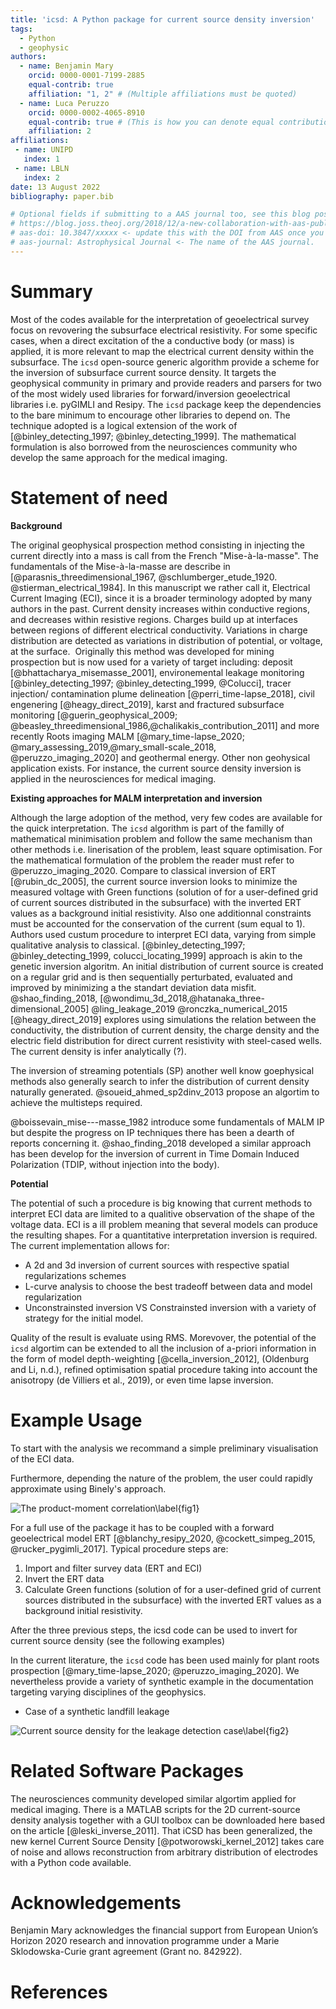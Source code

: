 ```yaml
---
title: 'icsd: A Python package for current source density inversion'
tags:
  - Python
  - geophysic
authors:
  - name: Benjamin Mary
    orcid: 0000-0001-7199-2885
    equal-contrib: true
    affiliation: "1, 2" # (Multiple affiliations must be quoted)
  - name: Luca Peruzzo
    orcid: 0000-0002-4065-8910
    equal-contrib: true # (This is how you can denote equal contributions between multiple authors)
    affiliation: 2
affiliations:
 - name: UNIPD
   index: 1
 - name: LBLN
   index: 2
date: 13 August 2022
bibliography: paper.bib

# Optional fields if submitting to a AAS journal too, see this blog post:
# https://blog.joss.theoj.org/2018/12/a-new-collaboration-with-aas-publishing
# aas-doi: 10.3847/xxxxx <- update this with the DOI from AAS once you know it.
# aas-journal: Astrophysical Journal <- The name of the AAS journal.
---
```


# Summary

<!-- Begin your paper with a summary of the high-level functionality of your software for a non-specialist reader. Avoid jargon in this section.
The paper should be between 250-1000 words
A Statement of need section that clearly illustrates the research purpose of the software and places it in the context of related work.

For a quick reference, the following citation commands can be used:
- `@author:2001`    "Author et al. (2001)"
- `[@author:2001]`  "(Author et al., 2001)"
- `[@author1:2001; @author2:2001]`  "(Author1 et al., 2001; Author2 et al., 2002)"

-->

Most of the codes available for the interpretation of geoelectrical survey focus on revovering the subsurface electrical resistivity. 
For some specific cases, when a direct excitation of the a conductive body (or mass) is applied, it is more relevant to map the electrical current density within the subsurface. 
The `icsd` open-source generic algorithm provide a scheme for the inversion of subsurface current source density. 
It targets the geophysical community in primary and provide readers and parsers for two of the most widely used libraries for forward/inversion geoelectrical libraries i.e. pyGIMLI and Resipy. 
The `icsd` package keep the dependencies to the bare minimum to encourage other libraries to depend on. 
The technique adopted is a logical extension of the work of [@binley_detecting_1997; @binley_detecting_1999]. 
The mathematical formulation is also borrowed from the neurosciences community who develop the same approach for the medical imaging.


# Statement of need

**Background**

The original geophysical prospection method consisting in injecting the current directly into a mass is call from the French "Mise-à-la-masse". 
The fundamentals of the Mise-à-la-masse are describe in [@parasnis_threedimensional_1967, @schlumberger_etude_1920. @stierman_electrical_1984]. 
In this manuscript we rather call it, Electrical Current Imaging (ECI), since it is a broader terminology adopted by many authors in the past.
Current density increases within conductive regions, and decreases within resistive regions.
Charges build up at interfaces between regions of different electrical conductivity. 
Variations in charge distribution are detected as variations in distribution of potential, or voltage, at the surface. 
Originally this method was developed for mining prospection but is now used for a variety of target including: deposit [@bhattacharya_misemasse_2001], environemental leakage monitoring [@binley_detecting_1997; @binley_detecting_1999, @Colucci], tracer injection/ contamination plume delineation [@perri_time-lapse_2018], civil engenering [@heagy_direct_2019], karst and fractured subsurface monitoring [@guerin_geophysical_2009; @beasley_threedimensional_1986,@chalikakis_contribution_2011] and more recently Roots imaging MALM [@mary_time-lapse_2020; @mary_assessing_2019,@mary_small-scale_2018, @peruzzo_imaging_2020] and geothermal energy. 
Other non geohysical application exists. For instance, the current source density inversion is applied in the neurosciences for medical imaging.  


**Existing approaches for MALM interpretation and inversion**


Although the large adoption of the method, very few codes are available for the quick interpretation. 
The `icsd` algorithm is part of the familly of mathematical minimisation problem and follow the same mechanism than other methods i.e. linerisation of the problem, least square optimisation. 
For the mathematical formulation of the problem the reader must refer to @peruzzo_imaging_2020. 
Compare to classical inversion of ERT [@rubin_dc_2005], the current source inversion looks to minimize the measured voltage with Green functions (solution of for a user-defined grid of current sources distributed in the subsurface) with the inverted ERT values as a background initial resistivity. Also one additionnal constraints must be accounted for the conservation of the current (sum equal to 1). 
Authors used custum procedure to interpret ECI data, varying from simple qualitative analysis to classical. 
[@binley_detecting_1997; @binley_detecting_1999, colucci_locating_1999] approach is akin to the genetic inversion algoritm. An initial distribution of current source is created on a regular grid and is then sequentially perturbated, evaluated and improved by minimizing a the standart deviation data misfit. 
@shao_finding_2018, 
[@wondimu_3d_2018,@hatanaka_three-dimensional_2005]
@ling_leakage_2019
@ronczka_numerical_2015
[@heagy_direct_2019] explores using simulations the relation between the conductivity, the distribution of current density, the charge density and the electric field distribution for direct current resistivity with steel-cased wells. The current density is infer analytically (?). 
<!--
Figure 4.14 (see also https://em.geosci.xyz/index.html). 
-->
The inversion of streaming potentials (SP) another well know goephysical methods also generally search to infer the distribution of current density naturally generated. 
@soueid_ahmed_sp2dinv_2013 propose an algortim to achieve the multisteps required. 
<!--
In this methods, the data are assumed to be represented by a linear combination of the Green’s functions. 
-->
@boissevain_mise---masse_1982 introduce some fundamentals of MALM IP but despite the progress on IP techniques there has been a dearth of reports concerning it.
@shao_finding_2018 developed a similar approach has been develop for the inversion of current in Time Domain Induced Polarization (TDIP, without injection into the body). 
    

<!--

    • Topography correction: (Oppliger, n.d.)
    • Correction en 1/r ?
    • Model appraisal: (Binley and Kemna, 2005), gars cours venice , (Ren and Kalscheuer, 2020)
-->


**Potential**

The potential of such a procedure is big knowing that current methods to interpret ECI data are limited to a qualitive observation of the shape of the voltage data. 
ECI is a ill problem meaning that several models can produce the resulting shapes. 
For a quantitative interpretation inversion is required. 
The current implementation allows for: 
- A 2d and 3d inversion of current sources with respective spatial regularizations schemes
- L-curve analysis to choose the best tradeoff between data and model regularization
- Unconstrainsted inversion VS Constrainsted inversion with a variety of strategy for the initial model. 

Quality of the result is evaluate using RMS. 
Morevover, the potential of the `icsd` algortim can be extended to all the inclusion of a-priori information in the form of model depth-weighting [@cella_inversion_2012], (Oldenburg and Li, n.d.), refined optimisation spatial procedure taking into account the anisotropy (de Villiers et al., 2019), or even time lapse inversion. 


# Example Usage 

To start with the analysis we recommand a simple preliminary visualisation of the ECI data. 

Furthermore, depending the nature of the problem, the user could rapidly approximate using Binely's approach.   

![The product-moment correlation\label{fig1}](fig1_prd_moment_corr.png)

For a full use of the package it has to be coupled with a forward geoelectrical model ERT [@blanchy_resipy_2020, @cockett_simpeg_2015, @rucker_pygimli_2017]. Typical procedure steps are:
1. Import and filter survey data (ERT and ECI)
2. Invert the ERT data
3. Calculate Green functions (solution of for a user-defined grid of current sources distributed in the subsurface) with the inverted ERT values as a background initial resistivity.

After the three previous steps, the icsd code can be used to invert for current source density (see the following examples)

In the current literature, the `icsd` code has been used mainly for plant roots prospection [@mary_time-lapse_2020; @peruzzo_imaging_2020]. 
We nevertheless provide a variety of synthetic example in the documentation targeting varying disciplines of the geophysics.
- Case of a synthetic landfill leakage

![Current source density for the leakage detection case\label{fig2}](fig2_leakage_ICSD.png)

<!--


Citations to entries in paper.bib should be in
[rMarkdown](http://rmarkdown.rstudio.com/authoring_bibliographies_and_citations.html)
format.


Figures can be included like this:
![Caption for example figure.\label{fig:example}](figure.png)
and referenced from text using \autoref{fig:example}.

Figure sizes can be customized by adding an optional second parameter:
![Caption for example figure.](figure.png){ width=20% }
-->

        
# Related Software Packages

The neurosciences community developed similar algortim applied for medical imaging. 
There is a MATLAB scripts for the 2D current-source density analysis together with a GUI toolbox can be downloaded here based on the article [@leski_inverse_2011]. That iCSD has been generalized, the new kernel Current Source Density [@potworowski_kernel_2012] takes care of noise and allows reconstruction from arbitrary distribution of electrodes with a Python code available.


# Acknowledgements

Benjamin Mary acknowledges the financial support from European Union’s Horizon 2020 research and innovation programme under a Marie Sklodowska-Curie grant agreement (Grant no. 842922).

# References 
